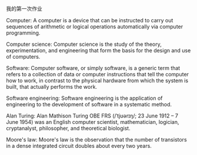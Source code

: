 我的第一次作业

Computer: A computer is a device that can be instructed to carry out sequences of arithmetic or logical operations automatically via computer programming.

Computer science: Computer science is the study of the theory, experimentation, and engineering that form the basis for the design and use of computers.

Software: Computer software, or simply software, is a generic term that refers to a collection of data or computer instructions that tell the computer how to work, in contrast to the physical hardware from which the system is built, that actually performs the work.

Software engineering: Software engineering is the application of engineering to the development of software in a systematic method.

Alan Turing: Alan Mathison Turing OBE FRS (/ˈtjʊərɪŋ/; 23 June 1912 – 7 June 1954) was an English computer scientist, mathematician, logician, cryptanalyst, philosopher, and theoretical biologist.

Moore's law: Moore's law is the observation that the number of transistors in a dense integrated circuit doubles about every two years. 